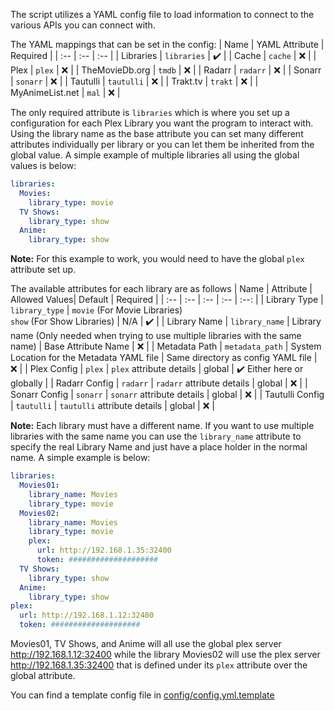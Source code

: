 The script utilizes a YAML config file to load information to connect to the various APIs you can connect with. 

The YAML mappings that can be set in the config:
| Name | YAML Attribute | Required |
| :-- | :-- | :-- |
| Libraries | `libraries` | :heavy_check_mark: |
| Cache | `cache` | :x: |
| Plex | `plex` | :x: |
| TheMovieDb.org | `tmdb` | :x: |
| Radarr | `radarr` | :x: |
| Sonarr | `sonarr` | :x: |
| Tautulli | `tautulli` | :x: |
| Trakt.tv | `trakt` | :x: |
| MyAnimeList.net | `mal` | :x: |

The only required attribute is `libraries` which is where you set up a configuration for each Plex Library you want the program to interact with. Using the library name as the base attribute you can set many different attributes individually per library or you can let them be inherited from the global value. A simple example of multiple libraries all using the global values is below:

```yaml
libraries:
  Movies:
    library_type: movie
  TV Shows:
    library_type: show
  Anime:
    library_type: show
```
**Note:** For this example to work, you would need to have the global `plex` attribute set up.

The available attributes for each library are as follows
| Name | Attribute | Allowed Values| Default | Required |
| :-- | :-- | :-- | :-- | :--: |
| Library Type | `library_type` | `movie` (For Movie Libraries)<br>`show` (For Show Libraries) | N/A | :heavy_check_mark: |
| Library Name | `library_name` | Library name (Only needed when trying to use multiple libraries with the same name) | Base Attribute Name | :x: |
| Metadata Path | `metadata_path` | System Location for the Metadata YAML file | Same directory as config YAML file | :x: |
| Plex Config | `plex` | `plex` attribute details | global | :heavy_check_mark: Either here or globally |
| Radarr Config | `radarr` | `radarr` attribute details | global | :x: |
| Sonarr Config | `sonarr` | `sonarr` attribute details | global | :x: |
| Tautulli Config | `tautulli` | `tautulli` attribute details | global | :x: |

**Note:** Each library must have a different name. If you want to use multiple libraries with the same name you can use the `library_name` attribute to specify the real Library Name and just have a place holder in the normal name. A simple example is below:

```yaml
libraries:
  Movies01:
    library_name: Movies
    library_type: movie
  Movies02:
    library_name: Movies
    library_type: movie
    plex:
      url: http://192.168.1.35:32400
      token: ####################
  TV Shows:
    library_type: show
  Anime:
    library_type: show
plex:
  url: http://192.168.1.12:32400
  token: ####################
```

Movies01, TV Shows, and Anime will all use the global plex server http://192.168.1.12:32400 while the library Movies02 will use the plex server http://192.168.1.35:32400 that is defined under its `plex` attribute over the global attribute.

You can find a template config file in [config/config.yml.template](config/config.yml.template)